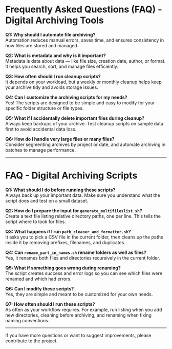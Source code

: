 # Frequently Asked Questions (FAQ) - Digital Archiving Tools

**Q1: Why should I automate file archiving?**  
Automation reduces manual errors, saves time, and ensures consistency in how files are stored and managed.

**Q2: What is metadata and why is it important?**  
Metadata is data about data — like file size, creation date, author, or format. It helps you search, sort, and manage files efficiently.

**Q3: How often should I run cleanup scripts?**  
It depends on your workload, but a weekly or monthly cleanup helps keep your archive tidy and avoids storage issues.

**Q4: Can I customize the archiving scripts for my needs?**  
Yes! The scripts are designed to be simple and easy to modify for your specific folder structure or file types.

**Q5: What if I accidentally delete important files during cleanup?**  
Always keep backups of your archive. Test cleanup scripts on sample data first to avoid accidental data loss.

**Q6: How do I handle very large files or many files?**  
Consider segmenting archives by project or date, and automate archiving in batches to manage performance.

---

# FAQ - Digital Archiving Scripts

**Q1: What should I do before running these scripts?**  
Always back up your important data. Make sure you understand what the script does and test on a small dataset.

**Q2: How do I prepare the input for `generate_multifileslist.sh`?**  
Create a text file listing relative directory paths, one per line. This tells the script where to look for files.

**Q3: What happens if I run `path_cleaner_and_formatter.sh`?**  
It asks you to pick a CSV file in the current folder, then cleans up the paths inside it by removing prefixes, filenames, and duplicates.

**Q4: Can `rename_part_in_names.sh` rename folders as well as files?**  
Yes, it renames both files and directories recursively in the current folder.

**Q5: What if something goes wrong during renaming?**  
The script creates success and error logs so you can see which files were renamed and which had errors.

**Q6: Can I modify these scripts?**  
Yes, they are simple and meant to be customized for your own needs.

**Q7: How often should I run these scripts?**  
As often as your workflow requires. For example, run listing when you add new directories, cleaning before archiving, and renaming when fixing naming conventions.

---

If you have more questions or want to suggest improvements, please contribute to the project.
